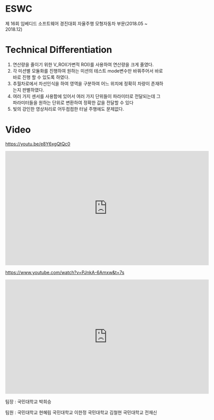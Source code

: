 # ESWC

제 16회 임베디드 소프트웨어 경진대회 자율주행 모형자동차 부문(2018.05 ~ 2018.12)

# Technical Differentiation
1) 연산량을 줄이기 위한 V_ROI(가변적 ROI)를 사용하여 연산량을 크게 줄였다.
2) 각 미션별 모듈화를 진행하여 원하는 미션의 테스트 mode변수만 바꿔주어서 바로바로 진행 할 수 있도록 하였다.
3) 추월차로에서 차선인식을 하여 영역을 구분하여 어느 위치에 정확히 차량이 존재하는지 판별하였다.
4) 여러 가지 센서를 사용함에 있어서 여러 가지 단위들이 파라미터로 전달되는데 그 파라미터들을 원하는 단위로 변환하여 정확한 값을 전달할 수 있다
5) 빛의 강인한 영상처리로 어두컴컴한 터널 주행에도 문제없다. 

# Video
https://youtu.be/e8Y6xgQtQc0
<iframe width="640" height="360" src="https://youtu.be/e8Y6xgQtQc0" frameborder="0" gesture="media" allowfullscreen=""></iframe>

https://www.youtube.com/watch?v=PJnkA-6Amxw&t=7s
<iframe width="640" height="360" src="
https://www.youtube.com/watch?v=PJnkA-6Amxw&t=7s" frameborder="0" gesture="media" allowfullscreen=""></iframe>

팀장 :  국민대학교 박희승

팀원 : 
국민대학교 현혜림
국민대학교 이한정
국민대학교 김철현
국민대학교 전재신       
